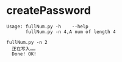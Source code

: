 # createPassword
```
Usage: fullNum.py -h    --help
       fullNum.py -n 4,A num of length 4
```

```
fullNum.py -n 2
  正在写入……
  Done! OK!
```
